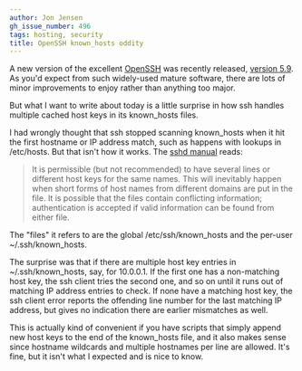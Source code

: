 ```yaml
---
author: Jon Jensen
gh_issue_number: 496
tags: hosting, security
title: OpenSSH known_hosts oddity
---
```




A new version of the excellent [OpenSSH](http://www.openssh.com/) was recently released, [version 5.9](http://www.openssh.com/txt/release-5.9). As you'd expect from such widely-used mature software, there are lots of minor improvements to enjoy rather than anything too major.

But what I want to write about today is a little surprise in how ssh handles multiple cached host keys in its known_hosts files.

I had wrongly thought that ssh stopped scanning known_hosts when it hit the first hostname or IP address match, such as happens with lookups in /etc/hosts. But that isn't how it works. The [sshd manual](http://www.openbsd.org/cgi-bin/man.cgi?query=sshd&sektion=8) reads:

> It is permissible (but not recommended) to have several lines or different host keys for the same names. This will inevitably happen when short forms of host names from different domains are put in the file. It is possible that the files contain conflicting information; authentication is accepted if valid information can be found from either file.

The "files" it refers to are the global /etc/ssh/known_hosts and the per-user ~/.ssh/known_hosts.

The surprise was that if there are multiple host key entries in ~/.ssh/known_hosts, say, for 10.0.0.1. If the first one has a non-matching host key, the ssh client tries the second one, and so on until it runs out of matching IP address entries to check. If none have a matching host key, the ssh client error reports the offending line number for the last matching IP address, but gives no indication there are earlier mismatches as well.

This is actually kind of convenient if you have scripts that simply append new host keys to the end of the known_hosts file, and it also makes sense since hostname wildcards and multiple hostnames per line are allowed. It's fine, but it isn't what I expected and is nice to know.


